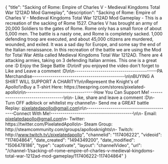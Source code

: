 {
    "title": "Sacking of Rome: Empire of Charles V - Medieval Kingdoms Total War 1212AD Mod Gameplay",
    "description": "Sacking of Rome: Empire of Charles V - Medieval Kingdoms Total War 1212AD Mod Gameplay - This is a recreation of the sacking of Rome 1527.  Charles V has brought an army of 20,000 Soldiers to the gates of Rome.  Rome only has a small force of about 5,000 men. The battle is a nasty one, and Rome is completely sacked. 1,000 defending troop are executed, and about 45,000 citizens are murdered, wounded, and exiled.  It was a sad day for Europe, and some say the end of the Italian renaissance.  In this recreation of the battle we are using the Mod for Total War Attila called Medieval Kingdoms Total War 1212AD.  There are 4 attacking armies, taking on 3 defending Italian armies.  This one is a great one :D  Enjoy the Siege Battle :D\n\nIf you enjoyed the video don't forget to Like and Leave a comment :D\n\n-----------------------------------------PA Merchandise----------------------------------------------\n\nBUYING A SHIRT WILL SUPPORT A CHARITY!\n\nRepresent the Knight's of Apollo!\nBuy a T-shirt Here: https:\/\/teespring.com\/stores\/pixelated-apollo\n\n----------------------------------How You Can Support Me! -----------------------------------\n\n- Like, share and leave a comment :D\n- Turn OFF adblock or whitelist my channel\n- Send me a GREAT battle Replay: pixelatedapollo@gmail.com\n\n------------------------------------------Connect With Me!-----------------------------------------\n\n- Email: pixelatedapollo@gmail.com\n- Twitter: https:\/\/twitter.com\/PixelatedApollo\n- Steam Group:  http:\/\/steamcommunity.com\/groups\/apollosknights\n- Twitch: http:\/\/www.twitch.tv\/pixelatedapollo",
    "channelid": "117406222",
    "videoid": "117404864",
    "date_created": "1494349200",
    "date_modified": "1506478186",
    "type": "captivate",
    "layout": "channelVideo",
    "url": "\/channel-1\/sacking-of-rome-empire-of-charles-v-medieval-kingdoms-total-war-1212ad-mod-gameplay\/117406222-117404864"
}